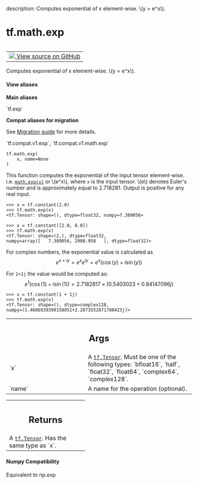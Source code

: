 description: Computes exponential of x element-wise.  \\(y = e^x\\).

<div itemscope itemtype="http://developers.google.com/ReferenceObject">
<meta itemprop="name" content="tf.math.exp" />
<meta itemprop="path" content="Stable" />
</div>

# tf.math.exp

<!-- Insert buttons and diff -->

<table class="tfo-notebook-buttons tfo-api nocontent" align="left">
<td>
  <a target="_blank" href="https://github.com/tensorflow/tensorflow/blob/r2.4/tensorflow/python/ops/math_ops.py#L4907-L4953">
    <img src="https://www.tensorflow.org/images/GitHub-Mark-32px.png" />
    View source on GitHub
  </a>
</td>
</table>



Computes exponential of x element-wise.  \\(y = e^x\\).

<section class="expandable">
  <h4 class="showalways">View aliases</h4>
  <p>
<b>Main aliases</b>
<p>`tf.exp`</p>

<b>Compat aliases for migration</b>
<p>See
<a href="https://www.tensorflow.org/guide/migrate">Migration guide</a> for
more details.</p>
<p>`tf.compat.v1.exp`, `tf.compat.v1.math.exp`</p>
</p>
</section>

<pre class="devsite-click-to-copy prettyprint lang-py tfo-signature-link">
<code>tf.math.exp(
    x, name=None
)
</code></pre>



<!-- Placeholder for "Used in" -->

This function computes the exponential of the input tensor element-wise.
i.e. <a href="../../tf/math/exp.md"><code>math.exp(x)</code></a> or \\(e^x\\), where `x` is the input tensor.
\\(e\\) denotes Euler's number and is approximately equal to 2.718281.
Output is positive for any real input.

```
>>> x = tf.constant(2.0)
>>> tf.math.exp(x)
<tf.Tensor: shape=(), dtype=float32, numpy=7.389056>
```

```
>>> x = tf.constant([2.0, 8.0])
>>> tf.math.exp(x)
<tf.Tensor: shape=(2,), dtype=float32,
numpy=array([   7.389056, 2980.958   ], dtype=float32)>
```

For complex numbers, the exponential value is calculated as
$$
e^{x+iy} = {e^x} {e^{iy}} = {e^x} ({\cos (y) + i \sin (y)})
$$

For `1+1j` the value would be computed as:
$$
e^1 (\cos (1) + i \sin (1)) = 2.7182817 \times (0.5403023+0.84147096j)
$$

```
>>> x = tf.constant(1 + 1j)
>>> tf.math.exp(x)
<tf.Tensor: shape=(), dtype=complex128,
numpy=(1.4686939399158851+2.2873552871788423j)>
```

<!-- Tabular view -->
 <table class="responsive fixed orange">
<colgroup><col width="214px"><col></colgroup>
<tr><th colspan="2"><h2 class="add-link">Args</h2></th></tr>

<tr>
<td>
`x`
</td>
<td>
A <a href="../../tf/Tensor.md"><code>tf.Tensor</code></a>. Must be one of the following types: `bfloat16`, `half`,
`float32`, `float64`, `complex64`, `complex128`.
</td>
</tr><tr>
<td>
`name`
</td>
<td>
A name for the operation (optional).
</td>
</tr>
</table>



<!-- Tabular view -->
 <table class="responsive fixed orange">
<colgroup><col width="214px"><col></colgroup>
<tr><th colspan="2"><h2 class="add-link">Returns</h2></th></tr>
<tr class="alt">
<td colspan="2">
A <a href="../../tf/Tensor.md"><code>tf.Tensor</code></a>. Has the same type as `x`.
</td>
</tr>

</table>




#### Numpy Compatibility
Equivalent to np.exp

